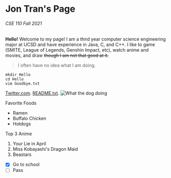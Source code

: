 # Jon Tran's Page
###### CSE 110 Fall 2021
**Hello!** Welcome to my page! I am a third year computer science engineering major at UCSD and have experience in Java, C, and C++. 
I like to game (SMITE, League of Legends, Genshin Impact, etc), watch anime and movies, and draw ~~though I am not that good at it.~~
> I often have no idea what I am doing.


```
mkdir Hello
cd Hello
vim Goodbye.txt
```
[Twitter.com](https://twitter.com/).
[README.txt](README.md).
![What the dog doing](https://c.tenor.com/iozuy0_sdygAAAAC/what-the-dog-doing-dog.gif)

Favorite Foods
- Ramen
- Buffalo Chicken
- Hotdogs

Top 3 Anime
1. Your Lie in April
2. Miss Kobayashi's Dragon Maid
3. Beastars

- [x] Go to school
- [ ] Pass
